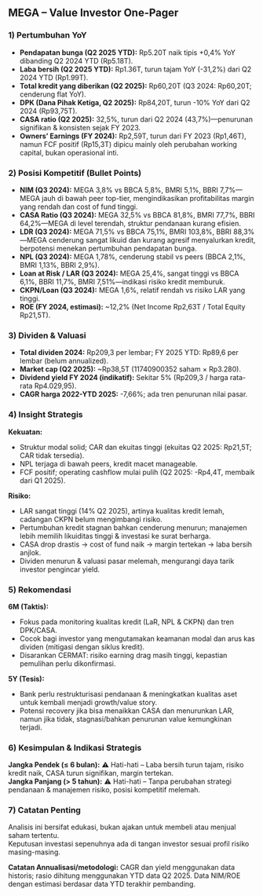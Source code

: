 ## MEGA – Value Investor One-Pager

### 1) Pertumbuhan YoY
- **Pendapatan bunga (Q2 2025 YTD):** Rp5.20T naik tipis +0,4% YoY dibanding Q2 2024 YTD (Rp5.18T).
- **Laba bersih (Q2 2025 YTD):** Rp1.36T, turun tajam YoY (-31,2%) dari Q2 2024 YTD (Rp1.99T).
- **Total kredit yang diberikan (Q2 2025):** Rp60,20T (Q3 2024: Rp60,20T; cenderung flat YoY).
- **DPK (Dana Pihak Ketiga, Q2 2025):** Rp84,20T, turun -10% YoY dari Q2 2024 (Rp93,75T).
- **CASA ratio (Q2 2025):** 32,5%, turun dari Q2 2024 (43,7%)—penurunan signifikan & konsisten sejak FY 2023.
- **Owners’ Earnings (FY 2024):** Rp2,59T, turun dari FY 2023 (Rp1,46T), namun FCF positif (Rp15,3T) dipicu mainly oleh perubahan working capital, bukan operasional inti.

### 2) Posisi Kompetitif (Bullet Points)
- **NIM (Q3 2024):** MEGA 3,8% vs BBCA 5,8%, BMRI 5,1%, BBRI 7,7%—MEGA jauh di bawah peer top-tier, mengindikasikan profitabilitas margin yang rendah dan cost of fund tinggi.
- **CASA Ratio (Q3 2024):** MEGA 32,5% vs BBCA 81,8%, BMRI 77,7%, BBRI 64,2%—MEGA di level terendah, struktur pendanaan kurang efisien.
- **LDR (Q3 2024):** MEGA 71,5% vs BBCA 75,1%, BMRI 103,8%, BBRI 88,3%—MEGA cenderung sangat likuid dan kurang agresif menyalurkan kredit, berpotensi menekan pertumbuhan pendapatan bunga.
- **NPL (Q3 2024):** MEGA 1,78%, cenderung stabil vs peers (BBCA 2,1%, BMRI 1,13%, BBRI 2,9%).
- **Loan at Risk / LAR (Q3 2024):** MEGA 25,4%, sangat tinggi vs BBCA 6,1%, BBRI 11,7%, BMRI 7,51%—indikasi risiko kredit memburuk.
- **CKPN/Loan (Q3 2024):** MEGA 1,6%, relatif rendah vs risiko LAR yang tinggi.
- **ROE (FY 2024, estimasi):** ~12,2% (Net Income Rp2,63T / Total Equity Rp21,5T).

### 3) Dividen & Valuasi
- **Total dividen 2024:** Rp209,3 per lembar; FY 2025 YTD: Rp89,6 per lembar (belum annualized).
- **Market cap (Q2 2025):** ~Rp38,5T (11740900352 saham × Rp3.280).
- **Dividend yield FY 2024 (indikatif):** Sekitar 5% (Rp209,3 / harga rata-rata Rp4.029,95).
- **CAGR harga 2022-YTD 2025:** -7,66%; ada tren penurunan nilai pasar.

### 4) Insight Strategis
**Kekuatan:**
- Struktur modal solid; CAR dan ekuitas tinggi (ekuitas Q2 2025: Rp21,5T; CAR tidak tersedia).
- NPL terjaga di bawah peers, kredit macet manageable.
- FCF positif; operating cashflow mulai pulih (Q2 2025: -Rp4,4T, membaik dari Q1 2025).

**Risiko:**
- LAR sangat tinggi (14% Q2 2025), artinya kualitas kredit lemah, cadangan CKPN belum mengimbangi risiko.
- Pertumbuhan kredit stagnan bahkan cenderung menurun; manajemen lebih memilih likuiditas tinggi & investasi ke surat berharga.
- CASA drop drastis → cost of fund naik → margin tertekan → laba bersih anjlok.
- Dividen menurun & valuasi pasar melemah, mengurangi daya tarik investor pengincar yield.

### 5) Rekomendasi
**6M (Taktis):**
- Fokus pada monitoring kualitas kredit (LaR, NPL & CKPN) dan tren DPK/CASA.
- Cocok bagi investor yang mengutamakan keamanan modal dan arus kas dividen (mitigasi dengan siklus kredit).
- Disarankan CERMAT: risiko earning drag masih tinggi, kepastian pemulihan perlu dikonfirmasi.

**5Y (Tesis):**
- Bank perlu restrukturisasi pendanaan & meningkatkan kualitas aset untuk kembali menjadi growth/value story.
- Potensi recovery jika bisa menaikkan CASA dan menurunkan LAR, namun jika tidak, stagnasi/bahkan penurunan value kemungkinan terjadi.

### 6) Kesimpulan & Indikasi Strategis
**Jangka Pendek (≤ 6 bulan):** ⚠️ Hati-hati – Laba bersih turun tajam, risiko kredit naik, CASA turun signifikan, margin tertekan.  
**Jangka Panjang (> 5 tahun):** ⚠️ Hati-hati – Tanpa perubahan strategi pendanaan & manajemen risiko, posisi kompetitif melemah.

### 7) Catatan Penting
Analisis ini bersifat edukasi, bukan ajakan untuk membeli atau menjual saham tertentu.  
Keputusan investasi sepenuhnya ada di tangan investor sesuai profil risiko masing-masing.

**Catatan Annualisasi/metodologi:** CAGR dan yield menggunakan data historis; rasio dihitung menggunakan YTD data Q2 2025. Data NIM/ROE dengan estimasi berdasar data YTD terakhir pembanding.